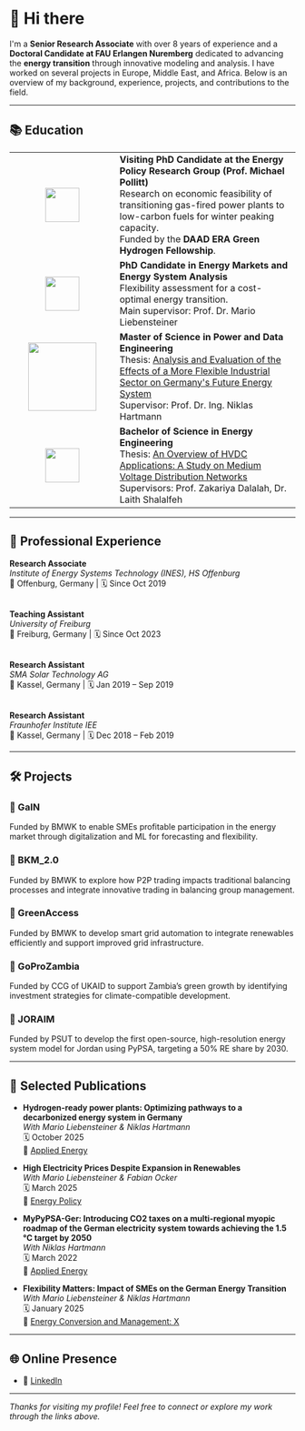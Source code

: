 
# 👋 Hi there

I'm a **Senior Research Associate** with over 8 years of experience and a **Doctoral Candidate at FAU Erlangen Nuremberg** dedicated to advancing the **energy transition** through innovative modeling and analysis. I have worked on several projects in Europe, Middle East, and Africa. Below is an overview of my background, experience, projects, and contributions to the field.

---

## 📚 Education

<table>
  <tr>
    <td align="center" width="170">
      <img src="https://upload.wikimedia.org/wikipedia/en/2/2d/Cambridge_Judge_Business_School_%28logo%29.png" height="60"/>
    </td>
    <td>
      <strong>Visiting PhD Candidate at the Energy Policy Research Group (Prof. Michael Pollitt)</strong><br>
      Research on economic feasibility of transitioning gas-fired power plants to low-carbon fuels for winter peaking capacity.<br>
      Funded by the <strong>DAAD ERA Green Hydrogen Fellowship</strong>.
    </td>
  </tr>
  <tr>
    <td align="center">
      <img src="https://www.promotion.rw.fau.eu/files/2022/02/cropped-fau_fb_wiso_en_h_rgb_blue-2048x938.png" height="60"/>
    </td>
    <td>
      <strong>PhD Candidate in Energy Markets and Energy System Analysis</strong><br>
      Flexibility assessment for a cost-optimal energy transition.<br>
      Main supervisor: Prof. Dr. Mario Liebensteiner
    </td>
  </tr>
  <tr>
    <td align="center">
      <img src="https://encrypted-tbn0.gstatic.com/images?q=tbn:ANd9GcQvLCLwhkN3B4nsrnyPDHvoW0SNvBpZn3kWsw&s" height="120"/>
    </td>
    <td>
      <strong>Master of Science in Power and Data Engineering</strong><br>
      Thesis: <a href="https://opus.hs-offenburg.de/frontdoor/index/index/docId/6296">Analysis and Evaluation of the Effects of a More Flexible Industrial Sector on Germany's Future Energy System</a><br>
      Supervisor: Prof. Dr. Ing. Niklas Hartmann
    </td>
  </tr>
  <tr>
    <td align="center">
      <img src="https://www.gju.edu.jo/sites/all/themes/bootstrap/images/GJU-LOGO999.png" height="60"/>
    </td>
    <td>
      <strong>Bachelor of Science in Energy Engineering</strong><br>
      Thesis: <a href="http://dx.doi.org/10.13140/RG.2.2.13790.95048/1">An Overview of HVDC Applications: A Study on Medium Voltage Distribution Networks</a><br>
      Supervisors: Prof. Zakariya Dalalah, Dr. Laith Shalalfeh
    </td>
  </tr>
</table>

---

## 💼 Professional Experience

**Research Associate**  
*Institute of Energy Systems Technology (INES), HS Offenburg*  
📍 Offenburg, Germany | 🗓️ Since Oct 2019  
<br>

**Teaching Assistant**  
*University of Freiburg*  
📍 Freiburg, Germany | 🗓️ Since Oct 2023  
<br>

**Research Assistant**  
*SMA Solar Technology AG*  
📍 Kassel, Germany | 🗓️ Jan 2019 – Sep 2019  
<br>

**Research Assistant**  
*Fraunhofer Institute IEE*  
📍 Kassel, Germany | 🗓️ Dec 2018 – Feb 2019  

---

## 🛠️ Projects

### 🔹 GaIN  
Funded by BMWK  to enable SMEs profitable participation in the energy market through digitalization and ML for forecasting and flexibility.

### 🔹 BKM_2.0  
Funded by BMWK  to explore how P2P trading impacts traditional balancing processes and integrate innovative trading in balancing group management.

### 🔹 GreenAccess  
Funded by BMWK  to develop smart grid automation to integrate renewables efficiently and support improved grid infrastructure.

### 🔹 GoProZambia  
Funded by CCG of UKAID to support Zambia’s green growth by identifying investment strategies for climate-compatible development.

### 🔹 JORAIM  
Funded by PSUT to develop the first open-source, high-resolution energy system model for Jordan using PyPSA, targeting a 50% RE share by 2030.

---

## 📝 Selected Publications

- **Hydrogen-ready power plants: Optimizing pathways to a decarbonized energy system in Germany**  
  _With Mario Liebensteiner & Niklas Hartmann_  
  🗓️ October 2025  
  🔗 [Applied Energy](https://doi.org/10.1016/j.apenergy.2025.126228)

- **High Electricity Prices Despite Expansion in Renewables**  
  _With Mario Liebensteiner & Fabian Ocker_  
  🗓️ March 2025  
  🔗 [Energy Policy](https://doi.org/10.1016/j.enpol.2024.114448)

- **MyPyPSA-Ger: Introducing CO2 taxes on a multi-regional myopic roadmap of the German electricity system towards achieving the 1.5 °C target by 2050**  
  _With Niklas Hartmann_  
  🗓️ March 2022  
  🔗 [Applied Energy](https://doi.org/10.1016/j.apenergy.2022.118576)

- **Flexibility Matters: Impact of SMEs on the German Energy Transition**  
  _With Mario Liebensteiner & Niklas Hartmann_  
  🗓️ January 2025  
  🔗 [Energy Conversion and Management: X](https://doi.org/10.1016/j.ecmx.2025.100880)

---

## 🌐 Online Presence

- 💼 [LinkedIn](https://de.linkedin.com/in/anas-abuzayed-5b991aa7)

---

_Thanks for visiting my profile! Feel free to connect or explore my work through the links above._

